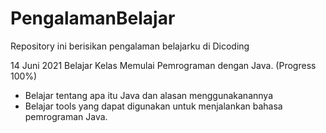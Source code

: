 # PengalamanBelajar
Repository ini berisikan pengalaman belajarku di Dicoding

14 Juni 2021
Belajar Kelas Memulai Pemrograman dengan Java. (Progress 100%)
 * Belajar tentang apa itu Java dan alasan menggunakanannya
 * Belajar tools yang dapat digunakan untuk menjalankan bahasa pemrograman Java.
